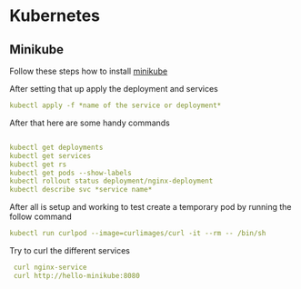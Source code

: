 # Kubernetes

## Minikube
Follow these steps how to install [minikube](https://minikube.sigs.k8s.io/docs/start/?arch=%2Fwindows%2Fx86-64%2Fstable%2F.exe+download)

After setting that up apply the deployment and services 
```yaml
kubectl apply -f *name of the service or deployment* 
```

After that here are some handy commands

```yml

kubectl get deployments
kubectl get services
kubectl get rs 
kubectl get pods --show-labels
kubectl rollout status deployment/nginx-deployment
kubectl describe svc *service name*
```


After all is setup and working to test create a temporary pod by running the follow command
```yml
kubectl run curlpod --image=curlimages/curl -it --rm -- /bin/sh
```

Try to curl the different services 
```yml
 curl nginx-service
 curl http://hello-minikube:8080
```
